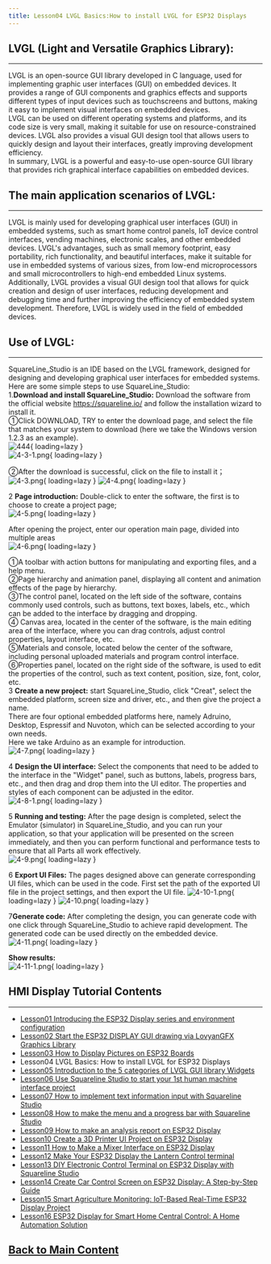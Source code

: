 ```yaml
---
title: Lesson04 LVGL Basics:How to install LVGL for ESP32 Displays
---
```


## **LVGL (Light and Versatile Graphics Library):**
-----

LVGL is an open-source GUI library developed in C language, used for implementing graphic user interfaces (GUI) on embedded devices. It provides a range of GUI components and graphics effects and supports different types of input devices such as touchscreens and buttons, making it easy to implement visual interfaces on embedded devices.   
LVGL can be used on different operating systems and platforms, and its code size is very small, making it suitable for use on resource-constrained devices. LVGL also provides a visual GUI design tool that allows users to quickly design and layout their interfaces, greatly improving development efficiency.   
In summary, LVGL is a powerful and easy-to-use open-source GUI library that provides rich graphical interface capabilities on embedded devices.

## **The main application scenarios of LVGL:**
-------

LVGL is mainly used for developing graphical user interfaces (GUI) in embedded systems, such as smart home control panels, IoT device control interfaces, vending machines, electronic scales, and other embedded devices. LVGL's advantages, such as small memory footprint, easy portability, rich functionality, and beautiful interfaces, make it suitable for use in embedded systems of various sizes, from low-end microprocessors and small microcontrollers to high-end embedded Linux systems. Additionally, LVGL provides a visual GUI design tool that allows for quick creation and design of user interfaces, reducing development and debugging time and further improving the efficiency of embedded system development. Therefore, LVGL is widely used in the field of embedded devices.

## **Use of LVGL:**
-----

SquareLine_Studio is an IDE based on the LVGL framework, designed for designing and developing graphical user interfaces for embedded systems. Here are some simple steps to use SquareLine_Studio:   
1.**Download and install SquareLine_Studio:** Download the software from the official website https://squareline.io/ and follow the installation wizard to install it.   
①Click DOWNLOAD, TRY to enter the download page, and select the file that matches your system to download (here we take the Windows version 1.2.3 as an example).  
![444](https://wiki.elecrow.com/images/b/ba/4-1.png){ loading=lazy }   
![4-3-1.png](https://wiki.elecrow.com/images/thumb/7/7d/4-3-1.png/797px-4-3-1.png){ loading=lazy }

②After the download is successful, click on the file to install it；   
![4-3.png](https://wiki.elecrow.com/images/thumb/4/4e/4-3.png/407px-4-3.png){ loading=lazy }
![4-4.png](https://wiki.elecrow.com/images/thumb/f/f9/4-4.png/375px-4-4.png){ loading=lazy }

2 **Page introduction:** Double-click to enter the software, the first is to choose to create a project page;   
![4-5.png](https://wiki.elecrow.com/images/thumb/2/28/4-5.png/710px-4-5.png){ loading=lazy }

After opening the project, enter our operation main page, divided into multiple areas   
![4-6.png](https://wiki.elecrow.com/images/thumb/c/cf/4-6.png/712px-4-6.png){ loading=lazy }

①A toolbar with action buttons for manipulating and exporting files, and a help menu.  
②Page hierarchy and animation panel, displaying all content and animation effects of the page by hierarchy.   
③The control panel, located on the left side of the software, contains commonly used controls, such as buttons, text boxes, labels, etc., which can be added to the interface by dragging and dropping.   
④ Canvas area, located in the center of the software, is the main editing area of the interface, where you can drag controls, adjust control properties, layout interface, etc.  
⑤Materials and console, located below the center of the software, including personal uploaded materials and program control interface.   
⑥Properties panel, located on the right side of the software, is used to edit the properties of the control, such as text content, position, size, font, color, etc.   
3 **Create a new project:** start SquareLine_Studio, click "Creat", select the embedded platform, screen size and driver, etc., and then give the project a name.   
There are four optional embedded platforms here, namely Adruino, Desktop, Espressif and Nuvoton, which can be selected according to your own needs.   
Here we take Arduino as an example for introduction.    
![4-7.png](https://wiki.elecrow.com/images/thumb/1/1e/4-7.png/720px-4-7.png){ loading=lazy }

4 **Design the UI interface:** Select the components that need to be added to the interface in the "Widget" panel, such as buttons, labels, progress bars, etc., and then drag and drop them into the UI editor. The properties and styles of each component can be adjusted in the editor.    
![4-8-1.png](https://wiki.elecrow.com/images/thumb/b/b0/4-8-1.png/708px-4-8-1.png){ loading=lazy }

5 **Running and testing:** After the page design is completed, select the Emulator (simulator) in SquareLine_Studio, and you can run your application, so that your application will be presented on the screen immediately, and then you can perform functional and performance tests to ensure that all Parts all work effectively.    
![4-9.png](https://wiki.elecrow.com/images/thumb/d/dd/4-9.png/406px-4-9.png){ loading=lazy }

6 **Export UI Files:** The pages designed above can generate corresponding UI files, which can be used in the code.
First set the path of the exported UI file in the project settings, and then export the UI file.
![4-10-1.png](https://wiki.elecrow.com/images/thumb/8/82/4-10-1.png/615px-4-10-1.png){ loading=lazy } 
![4-10.png](https://wiki.elecrow.com/images/e/e6/4-10.png){ loading=lazy }

7**Generate code:** After completing the design, you can generate code with one click through SquareLine_Studio to achieve rapid development. The generated code can be used directly on the embedded device.   
![4-11.png](https://wiki.elecrow.com/images/thumb/b/b8/4-11.png/259px-4-11.png){ loading=lazy }

**Show results:**   
![4-11-1.png](https://wiki.elecrow.com/images/thumb/b/b1/4-11-1.png/580px-4-11-1.png){ loading=lazy }

## **HMI Display Tutorial Contents**
------

- [Lesson01 Introducing the ESP32 Display series and environment configuration](./lesson01-introducing-the-esp32-display-series-and-environment-configuration.md)
- [Lesson02 Start the ESP32 DISPLAY GUI drawing via LovyanGFX Graphics Library](./lesson02-start-the-esp32-display-gui-drawing-via-lovyangfx-graphics-library.md)
- [Lesson03 How to Display Pictures on ESP32 Boards](./lesson03-how-to-display-pictures-on-esp32-boards.md)
- Lesson04 LVGL Basics: How to install LVGL for ESP32 Displays
- [Lesson05 Introduction to the 5 categories of LVGL GUI library Widgets](./lesson05-introduction-to-the-5-categories-of-lvgl-gui-library-widgets.md)
- [Lesson06 Use Squareline Studio to start your 1st human machine interface project](./lesson06-use-squareline-studio-to-start-your-1st-human-machine-interface-project.md)
- [Lesson07 How to implement text information input with Squareline Studio](./lesson07-how-to-implement-text-information-input-with-squareline-studio.md)
- [Lesson08 How to make the menu and a progress bar with Squareline Studio](./lesson08-how-to-make-the-menu-and-a-progress-bar-with-squareline-studio.md)
- [Lesson09 How to make an analysis report on ESP32 Display](./lesson09-how-to-make-an-analysis-report-on-esp32-display.md)
- [Lesson10 Create a 3D Printer UI Project on ESP32 Display](./lesson10-create-a-3d-printer-ui-project-on-esp32-display.md)
- [Lesson11 How to Make a Mixer Interface on ESP32 Display](./lesson11-how-to-make-a-mixer-interface-on-esp32-display.md)
- [Lesson12 Make Your ESP32 Display the Lantern Control terminal](./lesson12-make-your-esp32-display-the-lantern-control-terminal.md)
- [Lesson13 DIY Electronic Control Terminal on ESP32 Display with Squareline Studio](./lesson13-diy-electronic-control-terminal-on-esp32-display-with-squareline-studio.md)
- [Lesson14 Create Car Control Screen on ESP32 Display: A Step-by-Step Guide](./lesson14-create-car-control-screen-on-esp32-display-a-step-by-step-guide.md)
- [Lesson15 Smart Agriculture Monitoring: IoT-Based Real-Time ESP32 Display Project](./lesson15-smart-agriculture-monitoring-lot-based-real-time-esp32-display-project.md)
- [Lesson16 ESP32 Display for Smart Home Central Control: A Home Automation Solution](./lesson16-esp32-display-for-smart-home-central-control-a-home-automation-solution.md)

## **[Back to Main Content](./Tutorials.md)**